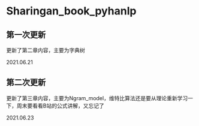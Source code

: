 # Sharingan_book_pyhanlp

## 第一次更新

更新了第二章内容，主要为字典树

2021.06.21

## 第二次更新

更新了第三章内容，主要为Ngram_model，维特比算法还是要从理论重新学习一下，周末要看看B站的公式讲解，又忘记了

2021.06.23
